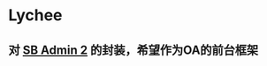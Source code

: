 # Lychee
## 对 [SB Admin 2](https://github.com/BlackrockDigital/startbootstrap-sb-admin-2) 的封装，希望作为OA的前台框架
